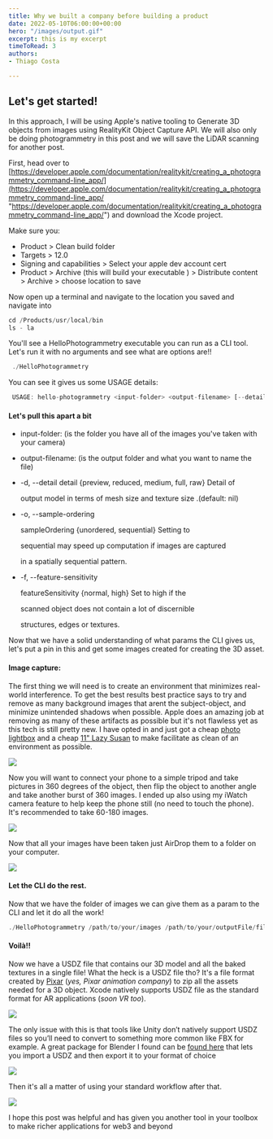 ```yaml
---
title: Why we built a company before building a product
date: 2022-05-10T06:00:00+00:00
hero: "/images/output.gif"
excerpt: this is my excerpt
timeToRead: 3
authors:
- Thiago Costa

---
```

## Let's get started!

In this approach, I will be using Apple's native tooling to Generate 3D objects from images using RealityKit Object Capture API. We will also only be doing photogrammetry in this post and we will save the LiDAR scanning for another post.

First, head over to [https://developer.apple.com/documentation/realitykit/creating_a_photogrammetry_command-line_app/](https://developer.apple.com/documentation/realitykit/creating_a_photogrammetry_command-line_app/ "https://developer.apple.com/documentation/realitykit/creating_a_photogrammetry_command-line_app/") and download the Xcode project.

Make sure you:

* Product > Clean build folder
* Targets > 12.0
* Signing and capabilities > Select your apple dev account cert
* Product >  Archive (this will build your executable ) > Distribute content > Archive > choose location to save

Now open up a terminal and navigate to the location you saved and navigate into

```js
cd /Products/usr/local/bin
ls - la
```

You'll see a HelloPhotogrammetry executable you can run as a CLI tool. Let's run it with no arguments and see what are options are!!

```js
 ./HelloPhotogrammetry
```

You can see it gives us some USAGE details:

```js
 USAGE: hello-photogrammetry <input-folder> <output-filename> [--detail <detail>] [--sample-ordering <sample-ordering>] [--feature-sensitivity <feature-sensitivity>]
```

#### Let's pull this apart a bit

* input-folder: (is the folder you have all of the images you've taken with your camera)
* output-filename: (is the output folder and what you want to name the file)
* -d, --detail <detail> detail {preview, reduced, medium, full, raw} Detail of

  output model in terms of mesh size and texture size .(default: nil)
* -o, --sample-ordering <sample-ordering>

  sampleOrdering {unordered, sequential} Setting to

  sequential may speed up computation if images are captured

  in a spatially sequential pattern.
* -f, --feature-sensitivity <feature-sensitivity>

  featureSensitivity {normal, high} Set to high if the

  scanned object does not contain a lot of discernible

  structures, edges or textures.

Now that we have a solid understanding of what params the CLI gives us, let's put a pin in this and get some images created for creating the 3D asset.

#### Image capture:

The first thing we will need is to create an environment that minimizes real-world interference. To get the best results best practice says to try and remove as many background images that arent the subject-object, and minimize unintended shadows when possible. Apple does an amazing job at removing as many of these artifacts as possible but it's not flawless yet as this tech is still pretty new. I have opted in and just got a cheap [photo lightbox](https://www.amazon.com/gp/product/B08SKBKJRR/ref=ppx_yo_dt_b_asin_title_o01_s00?ie=UTF8&psc=1) and a cheap [11" Lazy Susan](https://www.amazon.com/gp/product/B000WJQGMU/ref=ppx_yo_dt_b_asin_title_o01_s00?ie=UTF8&th=1) to make facilitate as clean of an environment as possible.

![](/images/img_7160.jpg)

Now you will want to connect your phone to a simple tripod and take pictures in 360 degrees of the object, then flip the object to another angle and take another burst of 360 images. I ended up also using my iWatch camera feature to help keep the phone still (no need to touch the phone). It's recommended to take 60-180 images.

![](/images/img_7032.jpg)

Now that all your images have been taken just AirDrop them to a folder on your computer.

![](/images/screen-shot-2022-05-10-at-11-28-24-am.png)

#### Let the CLI do the rest.

Now that we have the folder of images we can give them as a param to the CLI and let it do all the work!

```js
./HelloPhotogrammetry /path/to/your/images /path/to/your/outputFile/fileName.usdz -d raw -o sequential -f normal
```

#### Voilà!!

Now we have a USDZ file that contains our 3D model and all the baked textures in a single file!  What the heck is a USDZ file tho? It's a file format created by [Pixar](https://graphics.pixar.com/usd/release/spec_usdz.html) (_yes, Pixar animation company_) to zip all the assets needed for a 3D object. Xcode natively supports USDZ file as the standard format for AR applications (_soon VR too_).

![](/images/output.gif)

The only issue with this is that tools like Unity don’t natively support USDZ files so you’ll need to convert to something more common like FBX for example. A great package for Blender I found can be [found here](https://github.com/robmcrosby/BlenderUSDZ) that lets you import a USDZ and then export it to your format of choice

![](/images/screen-shot-2022-05-10-at-12-08-46-pm.png)

Then it's all a matter of using your standard workflow after that.

![](/images/screen-shot-2022-05-10-at-12-14-22-pm.png)

I hope this post was helpful and has given you another tool in your toolbox to make richer applications for web3 and beyond